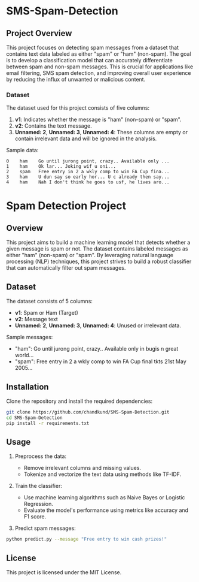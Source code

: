 # SMS-Spam-Detection
## Project Overview

This project focuses on detecting spam messages from a dataset that contains text data labeled as either "spam" or "ham" (non-spam). The goal is to develop a classification model that can accurately differentiate between spam and non-spam messages. This is crucial for applications like email filtering, SMS spam detection, and improving overall user experience by reducing the influx of unwanted or malicious content.

### Dataset

The dataset used for this project consists of five columns:
1. **v1**: Indicates whether the message is "ham" (non-spam) or "spam".
2. **v2**: Contains the text message.
3. **Unnamed: 2**, **Unnamed: 3**, **Unnamed: 4**: These columns are empty or contain irrelevant data and will be ignored in the analysis.

Sample data:
```
0    ham    Go until jurong point, crazy.. Available only ...
1    ham    Ok lar... Joking wif u oni...
2    spam   Free entry in 2 a wkly comp to win FA Cup fina...
3    ham    U dun say so early hor... U c already then say...
4    ham    Nah I don't think he goes to usf, he lives aro...
```


# Spam Detection Project

## Overview
This project aims to build a machine learning model that detects whether a given message is spam or not. The dataset contains labeled messages as either "ham" (non-spam) or "spam". By leveraging natural language processing (NLP) techniques, this project strives to build a robust classifier that can automatically filter out spam messages.

## Dataset
The dataset consists of 5 columns:
- **v1**: Spam or Ham (Target)
- **v2**: Message text
- **Unnamed: 2**, **Unnamed: 3**, **Unnamed: 4**: Unused or irrelevant data.
  
Sample messages:
- "ham": Go until jurong point, crazy.. Available only in bugis n great world...
- "spam": Free entry in 2 a wkly comp to win FA Cup final tkts 21st May 2005...

## Installation
Clone the repository and install the required dependencies:
```bash
git clone https://github.com/chandkund/SMS-Spam-Detection.git
cd SMS-Spam-Detection
pip install -r requirements.txt
```

## Usage
1. Preprocess the data:
   - Remove irrelevant columns and missing values.
   - Tokenize and vectorize the text data using methods like TF-IDF.
2. Train the classifier:
   - Use machine learning algorithms such as Naive Bayes or Logistic Regression.
   - Evaluate the model's performance using metrics like accuracy and F1 score.
  

3. Predict spam messages:
```bash
python predict.py --message "Free entry to win cash prizes!"
```


## License
This project is licensed under the MIT License.
